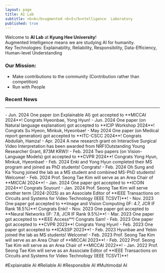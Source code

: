 ```yaml
---
layout: page
title: AI Lab
subtitle: <b>A</b>ugmented <b>I</b>ntelligence  Laboratory
published: true
---
```


Welcome to **AI Lab** at **Kyung Hee University**!             
Augmented Intelligence means we are studying AI for humanity.                    
Key Technologies: Explainability, Reliability, Responsibility, Data-Efficiency, Human-level Understanding 

### Our Mission: 
- Make contributions to the community (Contribution rather than competition)
- Run with People

### Recent News
<hr>
- Jun. 2024 One paper (on Explainable AI) got accepted to **MICCAI 2024**! Congrats Hyeonbae, Yong Hyun!
- Jun. 2024 One paper (on Natural language explanation) got accepted to **ICIP Workshop 2024**! Congrats Su Hyeon, Minkuk, Hyeonbae!
- May 2024 One paper (on Medical report generation) got accepted to **ITC-CSCC 2024**! Congrats Abdullah, Hamza!
- Apr. 2024 A new research grant on Interactive Surgical Video Interpretation has been awarded from NRF(Outstanding Young Researcher Grant, 873M KRW)! 
- Feb. 2024 Two papers (on Vision-Language Models) got accepted to **CVPR 2024**! Congrats Yong Hyun, Minkuk, Hyeonbae!
- Feb. 2024 Enki and Yong Hyun completed their MS program and joined as PhD students! Congrats!  
- Feb. 2024 Oh Sung and Ka Young joined the lab as a MS student and combined MS-PhD students! Welcome!
- Feb. 2024 Prof. Seong Tae Kim will serve as an Area Chair of **MICCAI 2024**!
- Jan. 2024 One paper got accepted to **ICOIN 2024**! Congrats Soyoun!
- Jan. 2024 Prof. Seong Tae Kim will serve another term (2024-2025) as an Associate Editor of **IEEE Transactions on Circuits and Systems for Video Technology (IEEE TCSVT)**!
- Nov. 2023 One paper got accepted to **Image and Vision Computing (IF: 4.7, JCR IF Rank 18.5%)**! Congrats Enki!
- Nov. 2023 One paper got accepted to **Neural Networks (IF: 7.8, JCR IF Rank 9.5%)**!         
- Mar. 2023 One paper got accepted to **IEEE Access**! Congrats Sam!
- Feb. 2023 One paper got accepted to **CVPR 2023**! Congrats Yong Hyun!
- Feb. 2023 One paper got accepted to **ICASSP 2023**! 
- Feb. 2023 Hyunbae and Yebin joined the lab as MS students! Welcome!
- Feb. 2023 Prof. Seong Tae Kim will serve as an Area Chair of **MICCAI 2023**!
- Feb. 2022 Prof. Seong Tae Kim will serve as an Area Chair of **MICCAI 2022**!
- Jan. 2022 Prof. Seong Tae Kim will serve as an Associate Editor of **IEEE Transactions on Circuits and Systems for Video Technology (IEEE TCSVT)**!

#Explainable AI #Reliable AI #Responsible AI #Multimodal AI
